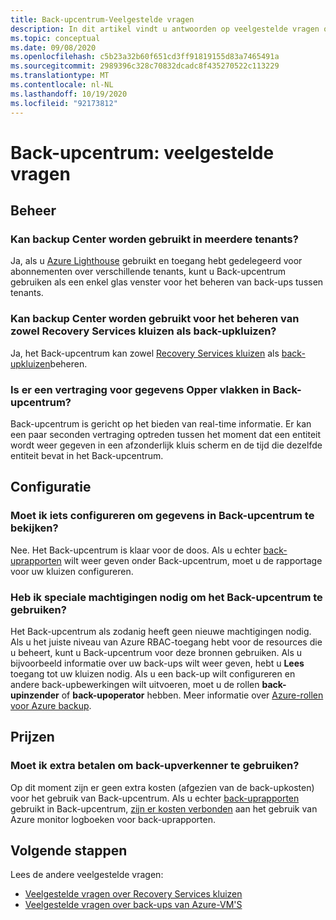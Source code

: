 ```yaml
---
title: Back-upcentrum-Veelgestelde vragen
description: In dit artikel vindt u antwoorden op veelgestelde vragen over Back-upcentrum
ms.topic: conceptual
ms.date: 09/08/2020
ms.openlocfilehash: c5b23a32b60f651cd3ff91819155d83a7465491a
ms.sourcegitcommit: 2989396c328c70832dcadc8f435270522c113229
ms.translationtype: MT
ms.contentlocale: nl-NL
ms.lasthandoff: 10/19/2020
ms.locfileid: "92173812"
---
```

# <a name="backup-center---frequently-asked-questions"></a>Back-upcentrum: veelgestelde vragen

## <a name="management"></a>Beheer

### <a name="can-backup-center-be-used-across-tenants"></a>Kan backup Center worden gebruikt in meerdere tenants?

Ja, als u [Azure Lighthouse](../lighthouse/overview.md) gebruikt en toegang hebt gedelegeerd voor abonnementen over verschillende tenants, kunt u Back-upcentrum gebruiken als een enkel glas venster voor het beheren van back-ups tussen tenants.

### <a name="can-backup-center-be-used-to-manage-both-recovery-services-vaults-and-backup-vaults"></a>Kan backup Center worden gebruikt voor het beheren van zowel Recovery Services kluizen als back-upkluizen?

Ja, het Back-upcentrum kan zowel [Recovery Services kluizen](./backup-azure-recovery-services-vault-overview.md) als [back-upkluizen](backup-vault-overview.md)beheren.

### <a name="is-there-a-delay-before-data-surfaces-in-backup-center"></a>Is er een vertraging voor gegevens Opper vlakken in Back-upcentrum?

Back-upcentrum is gericht op het bieden van real-time informatie. Er kan een paar seconden vertraging optreden tussen het moment dat een entiteit wordt weer gegeven in een afzonderlijk kluis scherm en de tijd die dezelfde entiteit bevat in het Back-upcentrum.

## <a name="configuration"></a>Configuratie

### <a name="do-i-need-to-configure-anything-to-see-data-in-backup-center"></a>Moet ik iets configureren om gegevens in Back-upcentrum te bekijken?

Nee. Het Back-upcentrum is klaar voor de doos. Als u echter [back-uprapporten](./configure-reports.md) wilt weer geven onder Back-upcentrum, moet u de rapportage voor uw kluizen configureren.

### <a name="do-i-need-to-have-any-special-permissions-to-use-backup-center"></a>Heb ik speciale machtigingen nodig om het Back-upcentrum te gebruiken?

Het Back-upcentrum als zodanig heeft geen nieuwe machtigingen nodig. Als u het juiste niveau van Azure RBAC-toegang hebt voor de resources die u beheert, kunt u Back-upcentrum voor deze bronnen gebruiken. Als u bijvoorbeeld informatie over uw back-ups wilt weer geven, hebt u **Lees** toegang tot uw kluizen nodig. Als u een back-up wilt configureren en andere back-upbewerkingen wilt uitvoeren, moet u de rollen **back-upinzender** of **back-upoperator** hebben. Meer informatie over [Azure-rollen voor Azure backup](./backup-rbac-rs-vault.md).

## <a name="pricing"></a>Prijzen

### <a name="do-i-need-to-pay-anything-extra-to-use-backup-explorer"></a>Moet ik extra betalen om back-upverkenner te gebruiken?

Op dit moment zijn er geen extra kosten (afgezien van de back-upkosten) voor het gebruik van Back-upcentrum. Als u echter [back-uprapporten](./configure-reports.md) gebruikt in Back-upcentrum, [zijn er kosten verbonden](https://azure.microsoft.com/pricing/details/monitor/) aan het gebruik van Azure monitor logboeken voor back-uprapporten.

## <a name="next-steps"></a>Volgende stappen

Lees de andere veelgestelde vragen:

* [Veelgestelde vragen over Recovery Services kluizen](./backup-azure-backup-faq.md)
* [Veelgestelde vragen over back-ups van Azure-VM'S](./backup-azure-vm-backup-faq.md)